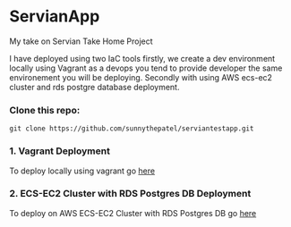 # ServianApp
My take on Servian Take Home Project

I have deployed using two IaC tools firstly, we create a dev environment locally using Vagrant as a devops you tend to provide developer the same environement you will be deploying. Secondly with using AWS ecs-ec2 cluster and rds postgre database deployment.

### Clone this repo:
`git clone https://github.com/sunnythepatel/serviantestapp.git`

### 1. Vagrant Deployment
   To deploy locally using vagrant go [here](Vagrant/Readme.md)

### 2. ECS-EC2 Cluster with RDS Postgres DB Deployment
   To deploy on AWS ECS-EC2 Cluster with RDS Postgres DB go [here](terraform/Readme.md)
